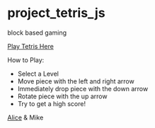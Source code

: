 # project_tetris_js
block based gaming

[Play Tetris Here](https://cdn.rawgit.com/aliceFung/project_tetris_js/master/tetris.html)

How to Play:
- Select a Level
- Move piece with the left and right arrow
- Immediately drop piece with the down arrow
- Rotate piece with the up arrow
- Try to get a high score!

[Alice](https://github.com/aliceFung/project_tetris_js.git) & Mike

